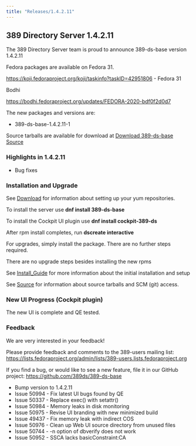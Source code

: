 ```yaml
---
title: "Releases/1.4.2.11"
---
```


389 Directory Server 1.4.2.11
-----------------------------

The 389 Directory Server team is proud to announce 389-ds-base version 1.4.2.11

Fedora packages are available on Fedora 31.

<https://koji.fedoraproject.org/koji/taskinfo?taskID=42951806> - Fedora 31

Bodhi

<https://bodhi.fedoraproject.org/updates/FEDORA-2020-bdf0f2d0d7>

The new packages and versions are:

- 389-ds-base-1.4.2.11-1

Source tarballs are available for download at [Download 389-ds-base Source](https://releases.pagure.org/389-ds-base/389-ds-base-1.4.2.11.tar.bz2)

### Highlights in 1.4.2.11

- Bug fixes

### Installation and Upgrade 

See [Download](../download.html) for information about setting up your yum repositories.

To install the server use **dnf install 389-ds-base**

To install the Cockpit UI plugin use **dnf install cockpit-389-ds**

After rpm install completes, run **dscreate interactive**

For upgrades, simply install the package.  There are no further steps required.

There are no upgrade steps besides installing the new rpms 

See [Install\_Guide](../howto/howto-install-389.html) for more information about the initial installation and setup

See [Source](../development/source.html) for information about source tarballs and SCM (git) access.

### New UI Progress (Cockpit plugin)

The new UI is complete and QE tested.

### Feedback

We are very interested in your feedback!

Please provide feedback and comments to the 389-users mailing list: <https://lists.fedoraproject.org/admin/lists/389-users.lists.fedoraproject.org>

If you find a bug, or would like to see a new feature, file it in our GitHub project: <https://github.com/389ds/389-ds-base>

- Bump version to 1.4.2.11
- Issue 50994 - Fix latest UI bugs found by QE
- Issue 50337 - Replace exec() with setattr()
- Issue 50984 - Memory leaks in disk monitoring
- Issue 50975 - Revise UI branding with new minimized build
- Issue 49437 - Fix memory leak with indirect COS
- Issue 50976 - Clean up Web UI source directory from unused files
- Issue 50744 - -n option of dbverify does not work
- Issue 50952 - SSCA lacks basicConstraint:CA



